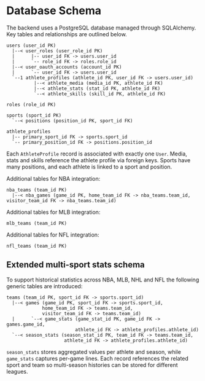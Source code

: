 # Database Schema

The backend uses a PostgreSQL database managed through SQLAlchemy. Key tables and relationships are outlined below.

```
users (user_id PK)
  |--< user_roles (user_role_id PK)
  |      |-- user_id FK -> users.user_id
  |      `-- role_id FK -> roles.role_id
  |--< user_oauth_accounts (account_id PK)
  |      `-- user_id FK -> users.user_id
  `--1 athlete_profiles (athlete_id PK, user_id FK -> users.user_id)
          |--< athlete_media (media_id PK, athlete_id FK)
          |--< athlete_stats (stat_id PK, athlete_id FK)
          `--< athlete_skills (skill_id PK, athlete_id FK)

roles (role_id PK)

sports (sport_id PK)
  `--< positions (position_id PK, sport_id FK)

athlete_profiles
  |-- primary_sport_id FK -> sports.sport_id
  `-- primary_position_id FK -> positions.position_id
```

Each `AthleteProfile` record is associated with exactly one `User`. Media, stats and skills reference the athlete profile via foreign keys. Sports have many positions, and each athlete is linked to a sport and position.

Additional tables for NBA integration:

```
nba_teams (team_id PK)
  |--< nba_games (game_id PK, home_team_id FK -> nba_teams.team_id, visitor_team_id FK -> nba_teams.team_id)
```

Additional tables for MLB integration:
```
mlb_teams (team_id PK)
```

Additional tables for NFL integration:
```
nfl_teams (team_id PK)
```

## Extended multi-sport stats schema

To support historical statistics across NBA, MLB, NHL and NFL the following
generic tables are introduced:

```
teams (team_id PK, sport_id FK -> sports.sport_id)
  |--< games (game_id PK, sport_id FK -> sports.sport_id,
             home_team_id FK -> teams.team_id,
             visitor_team_id FK -> teams.team_id)
  |      `--< game_stats (game_stat_id PK, game_id FK -> games.game_id,
                         athlete_id FK -> athlete_profiles.athlete_id)
  `--< season_stats (season_stat_id PK, team_id FK -> teams.team_id,
                     athlete_id FK -> athlete_profiles.athlete_id)
```

`season_stats` stores aggregated values per athlete and season, while
`game_stats` captures per-game lines.  Each record references the related
sport and team so multi-season histories can be stored for different leagues.
